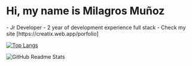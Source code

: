 <h1 slyle="color:#392C61;"> Hi, my name is Milagros Muñoz</h1>
- Jr Developer 
- 2 year of development experience full stack 
- Check my site [https://creatix.web.app/porfolio]
  
[![Top Langs](https://github-readme-stats.vercel.app/api/top-langs/?username=MilagrosMunoz&langs_count=8&count_private=false&layout=compact&theme=react&hide_border=true&bg_color=0D1117)](https://github.com/MilagrosMunoz/github-readme-stats)

<img src="https://github-readme-stats.vercel.app/api?username=MilagrosMunoz" alt="GitHub Readme Stats">
